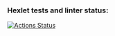 ### Hexlet tests and linter status:
[![Actions Status](https://github.com/komaritskaya/frontend-project-11/actions/workflows/hexlet-check.yml/badge.svg)](https://github.com/komaritskaya/frontend-project-11/actions)